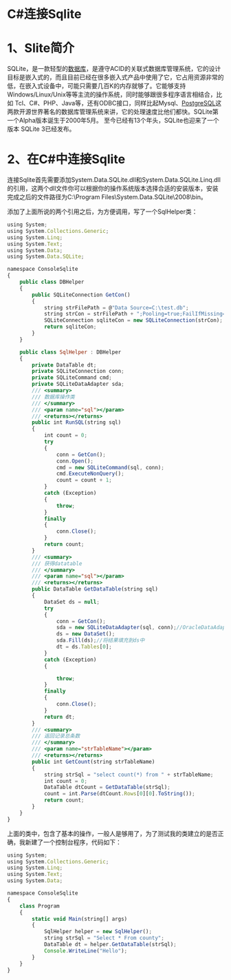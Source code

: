 # C#连接Sqlite

# 1、Slite简介

SQLite，是一款轻型的[数据库](https://cloud.tencent.com/solution/database?from=10680)，是遵守ACID的关联式数据库管理系统，它的设计目标是嵌入式的，而且目前已经在很多嵌入式产品中使用了它，它占用资源非常的低，在嵌入式设备中，可能只需要几百K的内存就够了。它能够支持Windows/Linux/Unix等等主流的操作系统，同时能够跟很多程序语言相结合，比如 Tcl、C#、PHP、Java等，还有ODBC接口，同样比起Mysql、[PostgreSQL](https://cloud.tencent.com/product/postgresql?from=10680)这两款开源世界著名的数据库管理系统来讲，它的处理速度比他们都快。SQLite第一个Alpha版本诞生于2000年5月。  至今已经有13个年头，SQLite也迎来了一个版本 SQLite 3已经发布。

# 2、在C#中连接Sqlite

连接Sqlite首先需要添加System.Data.SQLite.dll和System.Data.SQLite.Linq.dll的引用，这两个dll文件你可以根据你的操作系统版本选择合适的安装版本，安装完成之后的文件路径为C:\Program Files\System.Data.SQLite\2008\bin。

添加了上面所说的两个引用之后，为方便调用，写了一个SqlHelper类：

```javascript
using System;
using System.Collections.Generic;
using System.Linq;
using System.Text;
using System.Data;
using System.Data.SQLite;

namespace ConsoleSqlite
{
    public class DBHelper
    {
        public SQLiteConnection GetCon()
        {
            string strFilePath = @"Data Source=C:\test.db";
            string strCon = strFilePath + ";Pooling=true;FailIfMissing=false";
            SQLiteConnection sqliteCon = new SQLiteConnection(strCon);
            return sqliteCon;
        }
    }

    public class SqlHelper : DBHelper
    {
        private DataTable dt;
        private SQLiteConnection conn;
        private SQLiteCommand cmd;
        private SQLiteDataAdapter sda;
        /// <summary>
        /// 数据库操作类
        /// </summary>
        /// <param name="sql"></param>
        /// <returns></returns>
        public int RunSQL(string sql)
        {
            int count = 0;
            try
            {
                conn = GetCon();
                conn.Open();
                cmd = new SQLiteCommand(sql, conn);
                cmd.ExecuteNonQuery();
                count = count + 1;
            }
            catch (Exception)
            {
                throw;
            }
            finally
            {
                conn.Close();
            }
            return count;
        }
        /// <summary>
        /// 获得datatable
        /// </summary>
        /// <param name="sql"></param>
        /// <returns></returns>
        public DataTable GetDataTable(string sql)
        {
            DataSet ds = null;
            try
            {
                conn = GetCon();
                sda = new SQLiteDataAdapter(sql, conn);//OracleDataAdapter：网络适配器
                ds = new DataSet();
                sda.Fill(ds);//将结果填充到ds中
                dt = ds.Tables[0];
            }
            catch (Exception)
            {

                throw;
            }
            finally
            {
                conn.Close();
            }
            return dt;
        }
        /// <summary>
        /// 返回记录总条数
        /// </summary>
        /// <param name="strTableName"></param>
        /// <returns></returns>
        public int GetCount(string strTableName)
        {
            string strSql = "select count(*) from " + strTableName;
            int count = 0;
            DataTable dtCount = GetDataTable(strSql);
            count = int.Parse(dtCount.Rows[0][0].ToString());
            return count;
        }
    }
}
```

上面的类中，包含了基本的操作，一般人是够用了，为了测试我的类建立的是否正确，我新建了一个控制台程序，代码如下：

```javascript
using System;
using System.Collections.Generic;
using System.Linq;
using System.Text;
using System.Data;

namespace ConsoleSqlite
{
    class Program
    {
        static void Main(string[] args)
        {
            SqlHelper helper = new SqlHelper();
            string strSql = "Select * From county";
            DataTable dt = helper.GetDataTable(strSql);
            Console.WriteLine("Hello");
        }
    }
}
```